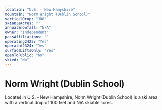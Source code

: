 ```yaml
---
location: "U.S. - New Hampshire"
mountain: "Norm Wright (Dublin School)"
verticalDrop: "100"
skiableAcres: ""
annualSnowfall: "N/A"
owner: "Independent"
passAffiliations: ""
operating2425: "Yes"
operated2324: "Yes"
surfaceLiftsOnly: "Yes"
openToPublic: "No"
skied: "No"
---
```


# Norm Wright (Dublin School)

Located in U.S. - New Hampshire, Norm Wright (Dublin School) is a ski area with a vertical drop of 100 feet and N/A skiable acres.